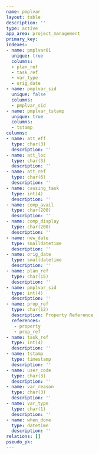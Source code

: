 ```yaml
---
name: pmplvar
layout: table
description: ''
type: active
app_area: project_management
primary_key: 
indexes:
- name: pmplvar01
  unique: true
  columns:
  - plan_ref
  - task_ref
  - var_type
  - orig_date
- name: pmplvar_sid
  unique: false
  columns:
  - pmplvar_sid
- name: pmplvar_tstamp
  unique: true
  columns:
  - tstamp
columns:
- name: att_eff
  type: char(3)
  description: ''
- name: att_loc
  type: char(3)
  description: ''
- name: att_ref
  type: char(6)
  description: ''
- name: causing_task
  type: int(4)
  description: ''
- name: comp_avail
  type: char(200)
  description: ''
- name: comp_display
  type: char(200)
  description: ''
- name: new_date
  type: smalldatetime
  description: ''
- name: orig_date
  type: smalldatetime
  description: ''
- name: plan_ref
  type: char(15)
  description: ''
- name: pmplvar_sid
  type: int(4)
  description: ''
- name: prop_ref
  type: char(12)
  description: Property Reference
  references:
   - property
   - prop_ref
- name: task_ref
  type: int(4)
  description: ''
- name: tstamp
  type: timestamp
  description: ''
- name: user_code
  type: char(3)
  description: ''
- name: var_reason
  type: char(3)
  description: ''
- name: var_type
  type: char(1)
  description: ''
- name: when_done
  type: datetime
  description: ''
relations: []
pseudo_pk: 
---
```


